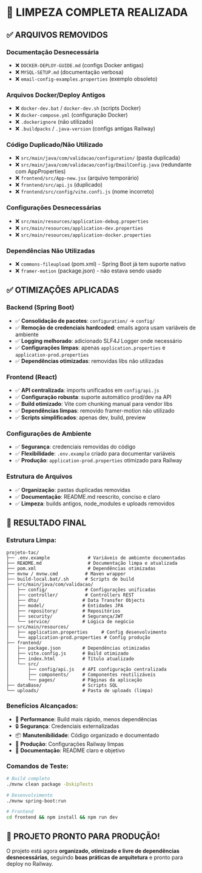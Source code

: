 # 🧹 LIMPEZA COMPLETA REALIZADA

## ✅ ARQUIVOS REMOVIDOS

### Documentação Desnecessária
- ❌ `DOCKER-DEPLOY-GUIDE.md` (configs Docker antigas)
- ❌ `MYSQL-SETUP.md` (documentação verbosa)
- ❌ `email-config-examples.properties` (exemplo obsoleto)

### Arquivos Docker/Deploy Antigos
- ❌ `docker-dev.bat` / `docker-dev.sh` (scripts Docker)
- ❌ `docker-compose.yml` (configuração Docker)
- ❌ `.dockerignore` (não utilizado)
- ❌ `.buildpacks` / `.java-version` (configs antigas Railway)

### Código Duplicado/Não Utilizado
- ❌ `src/main/java/com/validacao/configuration/` (pasta duplicada)
- ❌ `src/main/java/com/validacao/config/EmailConfig.java` (redundante com AppProperties)
- ❌ `frontend/src/App-new.jsx` (arquivo temporário)
- ❌ `frontend/src/api.js` (duplicado)
- ❌ `frontend/src/config/vite.confi.js` (nome incorreto)

### Configurações Desnecessárias
- ❌ `src/main/resources/application-debug.properties`
- ❌ `src/main/resources/application-dev.properties`  
- ❌ `src/main/resources/application-docker.properties`

### Dependências Não Utilizadas
- ❌ `commons-fileupload` (pom.xml) - Spring Boot já tem suporte nativo
- ❌ `framer-motion` (package.json) - não estava sendo usado

## ✅ OTIMIZAÇÕES APLICADAS

### Backend (Spring Boot)
- ✅ **Consolidação de pacotes**: `configuration/` → `config/`
- ✅ **Remoção de credenciais hardcoded**: emails agora usam variáveis de ambiente
- ✅ **Logging melhorado**: adicionado SLF4J Logger onde necessário
- ✅ **Configurações limpas**: apenas `application.properties` e `application-prod.properties`
- ✅ **Dependências otimizadas**: removidas libs não utilizadas

### Frontend (React)
- ✅ **API centralizada**: imports unificados em `config/api.js`
- ✅ **Configuração robusta**: suporte automático prod/dev na API
- ✅ **Build otimizado**: Vite com chunking manual para vendor libs
- ✅ **Dependências limpas**: removido framer-motion não utilizado
- ✅ **Scripts simplificados**: apenas dev, build, preview

### Configurações de Ambiente
- ✅ **Segurança**: credenciais removidas do código
- ✅ **Flexibilidade**: `.env.example` criado para documentar variáveis
- ✅ **Produção**: `application-prod.properties` otimizado para Railway

### Estrutura de Arquivos
- ✅ **Organização**: pastas duplicadas removidas
- ✅ **Documentação**: README.md reescrito, conciso e claro
- ✅ **Limpeza**: builds antigos, node_modules e uploads removidos

## 🎯 RESULTADO FINAL

### Estrutura Limpa:
```
projeto-tac/
├── .env.example              # Variáveis de ambiente documentadas
├── README.md                 # Documentação limpa e atualizada
├── pom.xml                   # Dependências otimizadas
├── mvnw / mvnw.cmd          # Maven wrapper
├── build-local.bat/.sh      # Scripts de build
├── src/main/java/com/validacao/
│   ├── config/              # Configurações unificadas
│   ├── controller/          # Controllers REST
│   ├── dto/                # Data Transfer Objects
│   ├── model/              # Entidades JPA
│   ├── repository/         # Repositórios
│   ├── security/           # Segurança/JWT
│   └── service/            # Lógica de negócio
├── src/main/resources/
│   ├── application.properties     # Config desenvolvimento
│   └── application-prod.properties # Config produção
├── frontend/
│   ├── package.json        # Dependências otimizadas
│   ├── vite.config.js      # Build otimizado
│   ├── index.html          # Título atualizado
│   └── src/
│       ├── config/api.js   # API configuração centralizada
│       ├── components/     # Componentes reutilizáveis
│       └── pages/          # Páginas da aplicação
├── dataBase/               # Scripts SQL
└── uploads/                # Pasta de uploads (limpa)
```

### Benefícios Alcançados:
- 🚀 **Performance**: Build mais rápido, menos dependências
- 🔒 **Segurança**: Credenciais externalizadas
- 📦 **Manutenibilidade**: Código organizado e documentado
- 🎯 **Produção**: Configurações Railway limpas
- 📝 **Documentação**: README claro e objetivo

### Comandos de Teste:
```bash
# Build completo
./mvnw clean package -DskipTests

# Desenvolvimento  
./mvnw spring-boot:run

# Frontend
cd frontend && npm install && npm run dev
```

## 🎉 PROJETO PRONTO PARA PRODUÇÃO!

O projeto está agora **organizado, otimizado e livre de dependências desnecessárias**, seguindo **boas práticas de arquitetura** e pronto para deploy no Railway.
